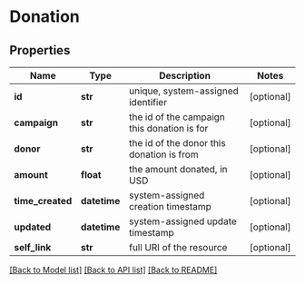 # Donation

## Properties
Name | Type | Description | Notes
------------ | ------------- | ------------- | -------------
**id** | **str** | unique, system-assigned identifier | [optional] 
**campaign** | **str** | the id of the campaign this donation is for | [optional] 
**donor** | **str** | the id of the donor this donation is from | [optional] 
**amount** | **float** | the amount donated, in USD | [optional] 
**time_created** | **datetime** | system-assigned creation timestamp | [optional] 
**updated** | **datetime** | system-assigned update timestamp | [optional] 
**self_link** | **str** | full URI of the resource | [optional] 

[[Back to Model list]](../README.md#documentation-for-models) [[Back to API list]](../README.md#documentation-for-api-endpoints) [[Back to README]](../README.md)

